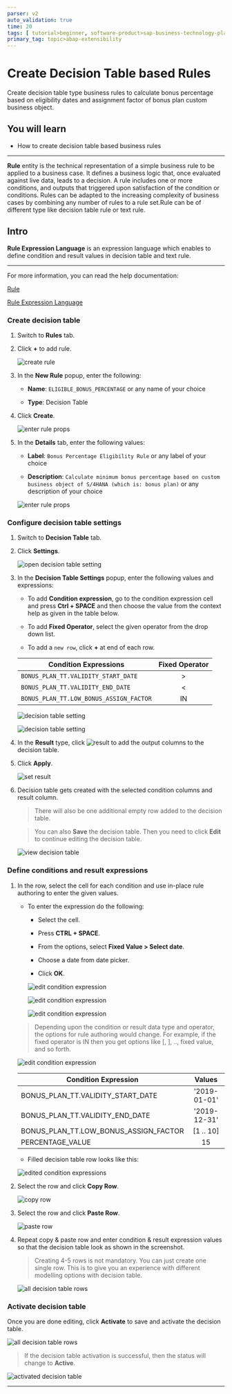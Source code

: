 ```yaml
---
parser: v2
auto_validation: true
time: 20
tags: [ tutorial>beginner, software-product>sap-business-technology-platform, topic>abap-extensibility, software-product>sap-s-4hana-cloud]
primary_tag: topic>abap-extensibility
---
```


# Create Decision Table based Rules
<!-- description --> Create decision table type business rules to calculate bonus percentage based on eligibility dates and assignment factor of bonus plan custom business object.

## You will learn
  - How to create decision table based business rules

---
**Rule** entity is the technical representation of a simple business rule to be applied to a business case. It defines a business logic that, once evaluated against live data, leads to a decision. A rule includes one or more conditions, and outputs that triggered upon satisfaction of the condition or conditions. Rules can be adapted to the increasing complexity of business cases by combining any number of rules to a rule set.Rule can be of different type like decision table rule or text rule.

## Intro
**Rule Expression Language** is an expression language which enables to define condition and result values in decision table and text rule.

---
For more information, you can read the help documentation:

[Rule](https://help.sap.com/viewer/9d7cfeaba766433eaea8a29fdb8a688c/Cloud/en-US/175ecee7ffcd4b8f831df11f74d8c130.html)

[Rule Expression Language](https://help.sap.com/viewer/9d7cfeaba766433eaea8a29fdb8a688c/Cloud/en-US/0f73cd85e5f04e0ea77486109ee97964.html)

### Create decision table


1.	Switch to **Rules** tab.

2.  Click **+** to add rule.

    ![create rule](createrule.png)

3. In the **New Rule** popup, enter the following:

    - **Name**: `ELIGIBLE_BONUS_PERCENTAGE` or any name of your choice

    - **Type**: Decision Table

4. Click **Create**.

    ![enter rule props](ruleprops1.png)

5. In the **Details** tab, enter the following values:

    - **Label**: `Bonus Percentage Eligibility Rule` or any label of your choice

    - **Description**: `Calculate minimum bonus percentage based on custom business object of S/4HANA (which is: bonus plan)` or any description of your choice

    ![enter rule props](ruleprops2.png)


### Configure decision table settings


1.	Switch to **Decision Table** tab.

2.	Click **Settings**.

    ![open decision table setting](opendtsettings.png)

3.	In the **Decision Table Settings** popup, enter the following values and expressions:

    - To add **Condition expression**, go to the condition expression cell and press **Ctrl + SPACE** and then choose the value from the context help as given in the table below.

    - To add **Fixed Operator**, select the given operator from the drop down list.

    - To add a `new row`, click **+** at end of each row.

    | Condition Expressions                  | Fixed Operator   |
    | ---------------------------------------|:----------------:|
    | `BONUS_PLAN_TT.VALIDITY_START_DATE`      |      >           |
    | `BONUS_PLAN_TT.VALIDITY_END_DATE`        |      <           |
    | `BONUS_PLAN_TT.LOW_BONUS_ASSIGN_FACTOR`  |      IN          |

    ![decision table setting](dtsettings1.png)


    ![decision table setting](dtsettings2.png)

4. In the **Result** type, click ![result](result.png) to add the output columns to the decision table.

5.	Click **Apply**.

    ![set result](dtresult.png)

6. Decision table gets created with the selected condition columns and result column.

    > There will also be one additional empty row added to the decision table.

    > You can also **Save** the decision table. Then you need to click **Edit** to continue editing the decision table.  

      ![view decision table](viewdecisiontable.png)


### Define conditions and result expressions


1. In the row, select the cell for each condition and use in-place rule authoring to enter the given values.

    - To enter the expression do the following:

        - Select the cell.

        - Press **CTRL + SPACE**.

        - From the options, select **Fixed Value > Select date**.

        - Choose a date from date picker.

        - Click **OK**.

        ![edit condition expression](dtcelledit1.png)

        ![edit condition expression](dtcelledit2.png)

        ![edit condition expression](dtcelledit3.png)

    > Depending upon the condition or result data type and operator, the options for rule authoring would change. For example, if the fixed operator is IN then you get options like [, ], .., fixed value, and so forth.

    ![edit condition expression](dtcelledit4.png)


    | Condition Expression           | Values   |
    | ---------------------------------------|:----------------:|
    | BONUS_PLAN_TT.VALIDITY_START_DATE      |  '2019-01-01'    |
    | BONUS_PLAN_TT.VALIDITY_END_DATE        |  '2019-12-31'    |
    | BONUS_PLAN_TT.LOW_BONUS_ASSIGN_FACTOR  |  [1 .. 10]       |
    | PERCENTAGE_VALUE                       |   15             |

    - Filled decision table row looks like this:

    ![edited condition expressions](dtcelleditcompleted.png)

2. Select the row and click **Copy Row**.

    ![copy row](copyrow.png)

3. Select the row and click **Paste Row**.

    ![paste row](pasterow.png)

4. Repeat copy & paste row and enter condition & result expression values so that the decision table look as shown in the screenshot.

    > Creating 4-5 rows is not mandatory. You can just create one single row. This is to give you an experience with different modelling options with decision table.

    ![all decision table rows](completeddt.png)



### Activate decision table


Once you are done editing, click **Activate** to save and activate the decision table.

![all decision table rows](activatedt.png)

> If the decision table activation is successful, then the status will change to **Active**.

![activated decision table](activateddt.png)


---
